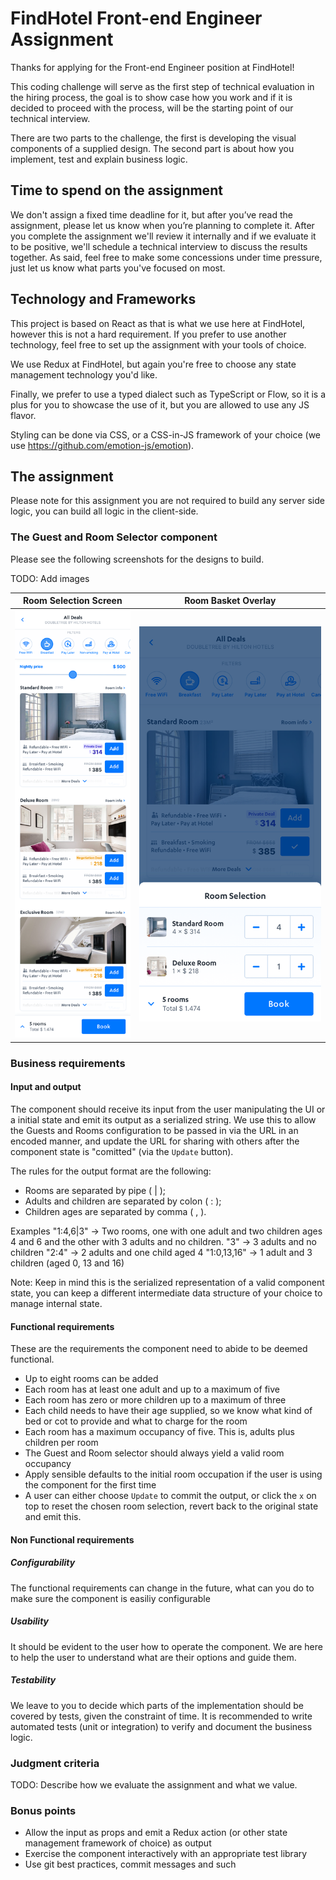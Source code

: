 # FindHotel Front-end Engineer Assignment

Thanks for applying for the Front-end Engineer position at FindHotel!

This coding challenge will serve as the first step of technical evaluation in the hiring process, the goal is to show case how you work and if it is decided to proceed with the process, will be the starting point of our technical interview.

There are two parts to the challenge, the first is developing the visual components of a supplied design. The second part is about how you implement, test and explain business logic.

## Time to spend on the assignment

We don't assign a fixed time deadline for it, but after you’ve read the assignment, please let us know when you’re planning to complete it. After you complete the assignment we'll review it internally and if we evaluate it to be positive, we'll schedule a technical interview to discuss the results together. As said, feel free to make some concessions under time pressure, just let us know what parts you've focused on most.

## Technology and Frameworks

This project is based on React as that is what we use here at FindHotel, however this is not a hard requirement. If you prefer to use another technology, feel free to set up the assignment with your tools of choice.

We use Redux at FindHotel, but again you're free to choose any state management technology you'd like.

Finally, we prefer to use a typed dialect such as TypeScript or Flow, so it is a plus for you to showcase the use of it, but you are allowed to use any JS flavor.

Styling can be done via CSS, or a CSS-in-JS framework of your choice (we use https://github.com/emotion-js/emotion).

## The assignment

Please note for this assignment you are not required to build any server side logic, you can build all logic in the client-side.

### The Guest and Room Selector component

Please see the following screenshots for the designs to build. 

TODO: Add images

| Room Selection Screen                                           | Room Basket Overlay                                                     |
| --------------------------------------------------------------- | ----------------------------------------------------------------------- |
| ![Room Selection](1-room-selection.png "Room Selection Screen") | ![Room Basket Overlay](2-room-basket-overlay.png "Room Basket Overlay") |


### Business requirements

#### Input and output
The component should receive its input from the user manipulating the UI or a initial state and emit its output as a serialized string. 
We use this to allow the Guests and Rooms configuration to be passed in via the URL in an encoded manner, and update the URL for sharing with others after the component state is "comitted" (via the `Update` button).

The rules for the output format are the following:
- Rooms are separated by pipe ( | );
- Adults and children are separated by colon ( : );
- Children ages are separated by comma ( , ).

Examples
"1:4,6|3" → Two rooms, one with one adult and two children ages 4 and 6 and the other with 3 adults and no children.
"3" → 3 adults and no children
"2:4" → 2 adults and one child aged 4
"1:0,13,16" → 1 adult and 3 children (aged 0, 13 and 16)

Note: Keep in mind this is the serialized representation of a valid component state, you can keep a different intermediate data structure of your choice to manage internal state.

#### Functional requirements
These are the requirements the component need to abide to be deemed functional.

* Up to eight rooms can be added
* Each room has at least one adult and up to a maximum of five
* Each room has zero or more children up to a maximum of three
* Each child needs to have their age supplied, so we know what kind of bed or cot to provide and what to charge for the room
* Each room has a maximum occupancy of five. This is, adults plus children per room
* The Guest and Room selector should always yield a valid room occupancy
* Apply sensible defaults to the initial room occupation if the user is using the component for the first time
* A user can either choose `Update` to commit the output, or click the `x` on top to reset the chosen room selection, revert back to the original state and emit this.

#### Non Functional requirements
##### Configurability
The functional requirements can change in the future, what can you do to make sure the component is easiliy configurable

##### Usability
It should be evident to the user how to operate the component. We are here to help the user to understand what are their options and guide them.

##### Testability
We leave to you to decide which parts of the implementation should be covered by tests, given the constraint of time.
It is recommended to write automated tests (unit or integration) to verify and document the business logic.

### Judgment criteria

TODO: Describe how we evaluate the assignment and what we value.

### Bonus points

* Allow the input as props and emit a Redux action (or other state management framework of choice) as output
* Exercise the component interactively with an appropriate test library
* Use git best practices, commit messages and such
